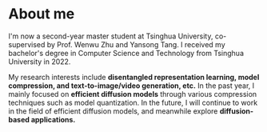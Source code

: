 # About me
I'm now a second-year master student at Tsinghua University, co-supervised by Prof. Wenwu Zhu and Yansong Tang. I received my bachelor's degree in Computer Science and Technology from Tsinghua University in 2022.

My research interests include **disentangled representation learning, model compression, and text-to-image/video generation, etc.** In the past year, I mainly focused on **efficient diffusion models** through various compression techniques such as model quantization. In the future, I will continue to work in the field of efficient diffusion models, and meanwhile explore **diffusion-based applications.**
